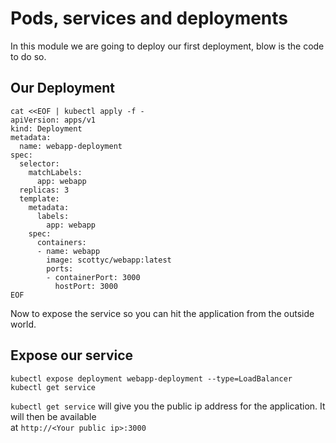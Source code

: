# Pods, services and deployments

In this module we are going to deploy our first deployment, blow is the code to do so.

## Our Deployment
```
cat <<EOF | kubectl apply -f -
apiVersion: apps/v1 
kind: Deployment
metadata:
  name: webapp-deployment
spec:
  selector:
    matchLabels:
      app: webapp
  replicas: 3
  template:
    metadata:
      labels:
        app: webapp
    spec:
      containers:
      - name: webapp
        image: scottyc/webapp:latest
        ports:
        - containerPort: 3000
          hostPort: 3000
EOF
```

Now to expose the service so you can hit the application from the outside world.

## Expose our service
`kubectl expose deployment webapp-deployment --type=LoadBalancer`  
`kubectl get service`


`kubectl get service` will give you the public ip address for the application. It will then be available  
at `http://<Your public ip>:3000` 